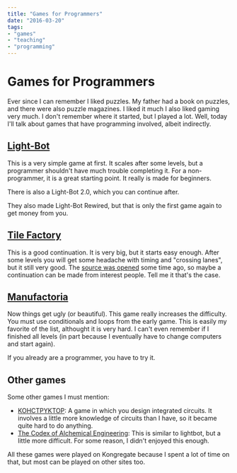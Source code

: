 ```yaml
---
title: "Games for Programmers"
date: "2016-03-20"
tags:
- "games"
- "teaching"
- "programming"
---
```


# Games for Programmers


Ever since I can remember I liked puzzles. My father had a book on puzzles, and
there were also puzzle magazines. I liked it much
I also liked gaming very much. I don't remember where it started, but I played
a lot.
Well, today I'll talk about games that have programming involved, albeit
indirectly.

## [Light-Bot](http://www.kongregate.com/games/Coolio_Niato/light-bot)

This is a very simple game at first. It scales after some levels, but a
programmer shouldn't have much trouble completing it.
For a non-programmer, it is a great starting point. It really is made for
beginners.

There is also a Light-Bot 2.0, which you can continue after.

They also made Light-Bot Rewired, but that is only the first game again to get
money from you.

## [Tile Factory](http://www.kongregate.com/games/duerig/tile-factory)

This is a good continuation. It is very big, but it starts easy enough.
After some levels you will get some headache with timing and "crossing lanes",
but it still very good.
The [source was
opened](https://github.com/Tile-Factory-Unbound/tile-factory-unbound)
some time ago, so maybe a continuation can be made from interest people.
Tell me it that's the case.

## [Manufactoria](http://www.kongregate.com/games/PleasingFungus/manufactoria)

Now things get ugly (or beautiful). This game really increases the difficulty.
You must use conditionals and loops from the early game.
This is easily my favorite of the list, althought it is very hard.
I can't even remember if I finished all levels (in part because I eventually
have to change computers and start again).

If you already are a programmer, you have to try it.

## Other games

Some other games I must mention:

 - [KOHCTPYKTOP](http://www.kongregate.com/games/krispykrem/kohctpyktop-engineer-of-the-people):
   A game in which you design integrated circuits. It involves a little more
   knowledge of circuits than I have, so it became quite hard to do anything.
 - [The Codex of Alchemical
   Engineering](http://www.kongregate.com/games/krispykrem/the-codex-of-alchemical-engineering):
   This is similar to lightbot, but a little more difficult. For some reason, I
   didn't enjoyed this enough.

All these games were played on Kongregate because I spent a lot of time on that,
but most can be played on other sites too.

